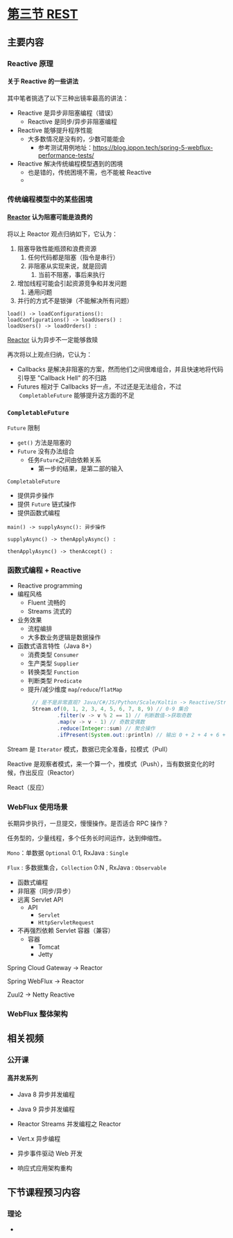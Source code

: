 #  [第三节 REST](lesson-3)



## 主要内容



### Reactive 原理



#### 关于 Reactive 的一些讲法

其中笔者挑选了以下三种出镜率最高的讲法：

- Reactive 是异步非阻塞编程（错误）
  - Reactive 是同步/异步非阻塞编程
- Reactive 能够提升程序性能
  - 大多数情况是没有的，少数可能能会
    - 参考测试用例地址：https://blog.ippon.tech/spring-5-webflux-performance-tests/
- Reactive 解决传统编程模型遇到的困境
  - 也是错的，传统困境不需，也不能被 Reactive
  - 

### 传统编程模型中的某些困境



#### [Reactor](http://projectreactor.io/docs/core/release/reference/#_blocking_can_be_wasteful) 认为阻塞可能是浪费的

将以上 Reactor 观点归纳如下，它认为：

1. 阻塞导致性能瓶颈和浪费资源
   1. 任何代码都是阻塞（指令是串行）
   2. 非阻塞从实现来说，就是回调
      1. 当前不阻塞，事后来执行
2. 增加线程可能会引起资源竞争和并发问题
   1. 通用问题
3. 并行的方式不是银弹（不能解决所有问题）



```sequence
load() -> loadConfigurations(): 
loadConfigurations() -> loadUsers() :
loadUsers() -> loadOrders() : 
```

[Reactor](http://projectreactor.io/docs/core/release/reference/#_asynchronicity_to_the_rescue) 认为异步不一定能够救赎

再次将以上观点归纳，它认为：

- Callbacks 是解决非阻塞的方案，然而他们之间很难组合，并且快速地将代码引导至 "Callback Hell" 的不归路
- Futures  相对于 Callbacks 好一点，不过还是无法组合，不过  `CompletableFuture` 能够提升这方面的不足



### `CompletableFuture`

`Future` 限制

* `get()` 方法是阻塞的
* `Future` 没有办法组合
  * 任务`Future`之间由依赖关系
    * 第一步的结果，是第二部的输入

 `CompletableFuture`

* 提供异步操作
* 提供 `Future` 链式操作
* 提供函数式编程

```sequence
main() -> supplyAsync(): 异步操作

supplyAsync() -> thenApplyAsync() : 

thenApplyAsync() -> thenAccept() : 

```



### 函数式编程 + Reactive

* Reactive programming
* 编程风格
  * Fluent 流畅的
  * Streams 流式的
* 业务效果
  * 流程编排
  * 大多数业务逻辑是数据操作
* 函数式语言特性（Java 8+）
  * 消费类型  `Consumer`
  * 生产类型 `Supplier`
  * 转换类型  `Function`
  * 判断类型 `Predicate`
  * 提升/减少维度 `map`/`reduce`/`flatMap`

```java
        // 是不是非常直观? Java/C#/JS/Python/Scale/Koltin -> Reactive/Stream
        Stream.of(0, 1, 2, 3, 4, 5, 6, 7, 8, 9) // 0-9 集合
                .filter(v -> v % 2 == 1) // 判断数值->获取奇数
                .map(v -> v - 1) // 奇数变偶数
                .reduce(Integer::sum) // 聚合操作
                .ifPresent(System.out::println) // 输出 0 + 2 + 4 + 6 + 8
```



Stream 是 `Iterator` 模式，数据已完全准备，拉模式（Pull）

Reactive 是观察者模式，来一个算一个，推模式（Push），当有数据变化的时候，作出反应（Reactor）

React（反应）



### WebFlux 使用场景



长期异步执行，一旦提交，慢慢操作。是否适合 RPC 操作？

任务型的，少量线程，多个任务长时间运作，达到伸缩性。



`Mono`：单数据 `Optional` 0:1, RxJava : `Single`

`Flux` : 多数据集合，`Collection` 0:N , RxJava : `Observable`



* 函数式编程
* 非阻塞（同步/异步）
* 远离 Servlet API
  * API
    - `Servlet`
    - `HttpServletRequest`
* 不再强烈依赖 Servlet 容器（兼容）
  * 容器
    * Tomcat
    * Jetty



Spring Cloud Gateway -> Reactor

Spring WebFlux -> Reactor

Zuul2 -> Netty  Reactive



### WebFlux 整体架构







## 相关视频

### 公开课

#### 高并发系列

* Java 8 异步并发编程

* Java 9 异步并发编程

* Reactor Streams 并发编程之 Reactor

* Vert.x 异步编程

* 异步事件驱动 Web 开发

* 响应式应用架构重构

  







## 下节课程预习内容

### 理论

* 









